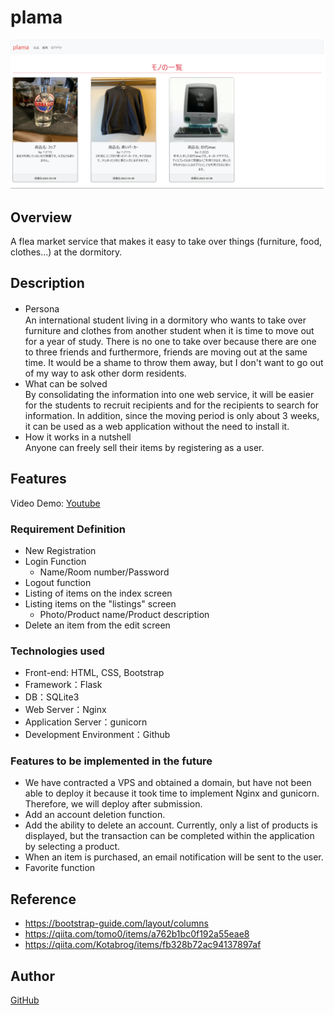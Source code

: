 # plama
![This is an image](https://github.com/Sosuke1019/plama/blob/main/static/images/plama_indexpage.png)

## Overview
A flea market service that makes it easy to take over things (furniture, food, clothes...) at the dormitory. 

## Description
-  Persona　<br>
An international student living in a dormitory who wants to take over furniture and clothes from another student when it is time to move out for a year of study. There is no one to take over because there are one to three friends and furthermore, friends are moving out at the same time. It would be a shame to throw them away, but I don't want to go out of my way to ask other dorm residents.
- What can be solved <br>
By consolidating the information into one web service, it will be easier for the students to recruit recipients and for the recipients to search for information. In addition, since the moving period is only about 3 weeks, it can be used as a web application without the need to install it.
- How it works in a nutshell<br>
Anyone can freely sell their items by registering as a user.

## Features
Video Demo: [Youtube](https://github.com/Sosuke1019) <br>

### Requirement Definition  
- New Registration
- Login Function
	- Name/Room number/Password
- Logout function
- Listing of items on the index screen
- Listing items on the "listings" screen
	- Photo/Product name/Product description
- Delete an item from the edit screen

### Technologies used
- Front-end: HTML, CSS, Bootstrap
- Framework：Flask
- DB：SQLite3
- Web Server：Nginx
- Application Server：gunicorn
- Development Environment：Github

### Features to be implemented in the future
- We have contracted a VPS and obtained a domain, but have not been able to deploy it because it took time to implement Nginx and gunicorn. Therefore, we will deploy after submission.
- Add an account deletion function.
- Add the ability to delete an account. Currently, only a list of products is displayed, but the transaction can be completed within the application by selecting a product.
- When an item is purchased, an email notification will be sent to the user.
- Favorite function

## Reference
- https://bootstrap-guide.com/layout/columns
- https://qiita.com/tomo0/items/a762b1bc0f192a55eae8
- https://qiita.com/Kotabrog/items/fb328b72ac94137897af

## Author
[GitHub](https://github.com/Sosuke1019)
